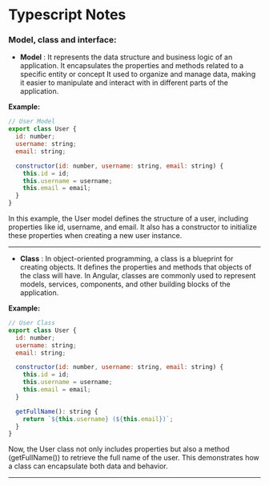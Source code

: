 # Typescript Notes

### Model, class and interface:

<!-- **Definition:** -->

*   **Model** : It represents the data structure and business logic of an application.
                It encapsulates the properties and methods related to a specific entity or concept
                It used to organize and manage data, making it easier to manipulate and interact with in different parts of the application.

**Example:**

```js
// User Model
export class User {
  id: number;
  username: string;
  email: string;

  constructor(id: number, username: string, email: string) {
    this.id = id;
    this.username = username;
    this.email = email;
  }
}
```

In this example, the User model defines the structure of a user, including properties like id, username, and email. It also has a constructor to initialize these properties when creating a new user instance.

---

*   **Class** : In object-oriented programming, a class is a blueprint for creating objects. It defines the properties and methods that objects of the class will have. In Angular, classes are commonly used to represent models, services, components, and other building blocks of the application.

**Example:**

```js
// User Class
export class User {
  id: number;
  username: string;
  email: string;

  constructor(id: number, username: string, email: string) {
    this.id = id;
    this.username = username;
    this.email = email;
  }

  getFullName(): string {
    return `${this.username} (${this.email})`;
  }
}
```

Now, the User class not only includes properties but also a method (getFullName()) to retrieve the full name of the user. This demonstrates how a class can encapsulate both data and behavior.

---










